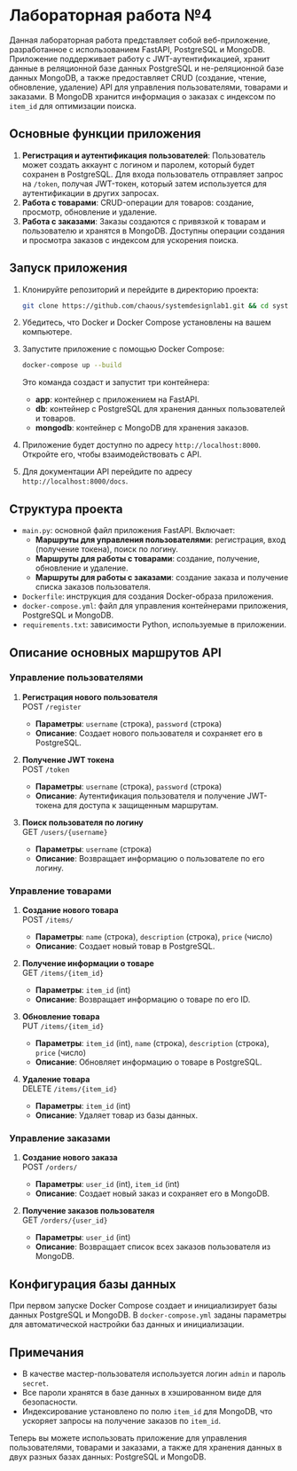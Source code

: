 # Лабораторная работа №4

Данная лабораторная работа представляет собой веб-приложение, разработанное с использованием FastAPI, PostgreSQL и MongoDB. Приложение поддерживает работу с JWT-аутентификацией, хранит данные в реляционной базе данных PostgreSQL и не-реляционной базе данных MongoDB, а также предоставляет CRUD (создание, чтение, обновление, удаление) API для управления пользователями, товарами и заказами. В MongoDB хранится информация о заказах с индексом по `item_id` для оптимизации поиска.

## Основные функции приложения

1. **Регистрация и аутентификация пользователей**: Пользователь может создать аккаунт с логином и паролем, который будет сохранен в PostgreSQL. Для входа пользователь отправляет запрос на `/token`, получая JWT-токен, который затем используется для аутентификации в других запросах.
2. **Работа с товарами**: CRUD-операции для товаров: создание, просмотр, обновление и удаление.
3. **Работа с заказами**: Заказы создаются с привязкой к товарам и пользователю и хранятся в MongoDB. Доступны операции создания и просмотра заказов с индексом для ускорения поиска.

## Запуск приложения

1. Клонируйте репозиторий и перейдите в директорию проекта:
   ```bash
   git clone https://github.com/chaous/systemdesignlab1.git && cd systemdesignlab1/lab4
   ```

2. Убедитесь, что Docker и Docker Compose установлены на вашем компьютере.

3. Запустите приложение с помощью Docker Compose:
   ```bash
   docker-compose up --build
   ```

   Это команда создаст и запустит три контейнера:
   - **app**: контейнер с приложением на FastAPI.
   - **db**: контейнер с PostgreSQL для хранения данных пользователей и товаров.
   - **mongodb**: контейнер с MongoDB для хранения заказов.

4. Приложение будет доступно по адресу `http://localhost:8000`. Откройте его, чтобы взаимодействовать с API.

5. Для документации API перейдите по адресу `http://localhost:8000/docs`.

## Структура проекта

- `main.py`: основной файл приложения FastAPI. Включает:
  - **Маршруты для управления пользователями**: регистрация, вход (получение токена), поиск по логину.
  - **Маршруты для работы с товарами**: создание, получение, обновление и удаление.
  - **Маршруты для работы с заказами**: создание заказа и получение списка заказов пользователя.
- `Dockerfile`: инструкция для создания Docker-образа приложения.
- `docker-compose.yml`: файл для управления контейнерами приложения, PostgreSQL и MongoDB.
- `requirements.txt`: зависимости Python, используемые в приложении.

## Описание основных маршрутов API

### Управление пользователями

1. **Регистрация нового пользователя**  
   POST `/register`
   - **Параметры**: `username` (строка), `password` (строка)
   - **Описание**: Создает нового пользователя и сохраняет его в PostgreSQL.

2. **Получение JWT токена**  
   POST `/token`
   - **Параметры**: `username` (строка), `password` (строка)
   - **Описание**: Аутентификация пользователя и получение JWT-токена для доступа к защищенным маршрутам.

3. **Поиск пользователя по логину**  
   GET `/users/{username}`
   - **Параметры**: `username` (строка)
   - **Описание**: Возвращает информацию о пользователе по его логину.

### Управление товарами

1. **Создание нового товара**  
   POST `/items/`
   - **Параметры**: `name` (строка), `description` (строка), `price` (число)
   - **Описание**: Создает новый товар в PostgreSQL.

2. **Получение информации о товаре**  
   GET `/items/{item_id}`
   - **Параметры**: `item_id` (int)
   - **Описание**: Возвращает информацию о товаре по его ID.

3. **Обновление товара**  
   PUT `/items/{item_id}`
   - **Параметры**: `item_id` (int), `name` (строка), `description` (строка), `price` (число)
   - **Описание**: Обновляет информацию о товаре в PostgreSQL.

4. **Удаление товара**  
   DELETE `/items/{item_id}`
   - **Параметры**: `item_id` (int)
   - **Описание**: Удаляет товар из базы данных.

### Управление заказами

1. **Создание нового заказа**  
   POST `/orders/`
   - **Параметры**: `user_id` (int), `item_id` (int)
   - **Описание**: Создает новый заказ и сохраняет его в MongoDB.

2. **Получение заказов пользователя**  
   GET `/orders/{user_id}`
   - **Параметры**: `user_id` (int)
   - **Описание**: Возвращает список всех заказов пользователя из MongoDB.

## Конфигурация базы данных

При первом запуске Docker Compose создает и инициализирует базы данных PostgreSQL и MongoDB. В `docker-compose.yml` заданы параметры для автоматической настройки баз данных и инициализации.

## Примечания

- В качестве мастер-пользователя используется логин `admin` и пароль `secret`.
- Все пароли хранятся в базе данных в хэшированном виде для безопасности.
- Индексирование установлено по полю `item_id` для MongoDB, что ускоряет запросы на получение заказов по `item_id`.

Теперь вы можете использовать приложение для управления пользователями, товарами и заказами, а также для хранения данных в двух разных базах данных: PostgreSQL и MongoDB.
